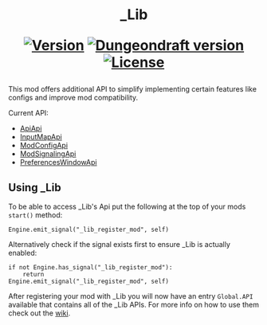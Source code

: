 <h1 align="center">
_Lib<br>

<a href="https://github.com/CreepyCre/_Lib"><img src="https://img.shields.io/badge/dynamic/json?color=informational&label=version&query=%24.version&url=https%3A%2F%2Fraw.githubusercontent.com%2FCreepyCre%2F_Lib%2Fmaster%2F_Lib%2Fscripts%2Ftools%2F_Lib.ddmod%3Fcallback%3D%3F" alt="Version"></a>
<a href="https://dungeondraft.net/"><img src="https://img.shields.io/badge/Dungeondraft-1.1.0.0%20Beta-blueviolet" alt="Dungeondraft version"></a>
<a href="https://github.com/CreepyCre/_Lib/blob/master/LICENSE"><img src="https://img.shields.io/github/license/CreepyCre/_Lib?color=900c3f" alt="License"></a>
</h1>

This mod offers additional API to simplify implementing certain features like configs and improve mod compatibility.

Current API:
- [ApiApi](https://creepycre.github.io/_Lib/ApiApi/)
- [InputMapApi](https://creepycre.github.io/_Lib/wiki/InputMapApi)
- [ModConfigApi](https://creepycre.github.io/_Lib/wiki/ModConfigApi)
- [ModSignalingApi](https://creepycre.github.io/_Lib/wiki/ModSignalingApi)
- [PreferencesWindowApi](https://creepycre.github.io/_Lib/wiki/PreferencesWindowApi)

## Using _Lib
To be able to access _Lib's Api put the following at the top of your mods `start()` method:
```gdscript
Engine.emit_signal("_lib_register_mod", self)
```
Alternatively check if the signal exists first to ensure _Lib is actually enabled:
```gdscript
if not Engine.has_signal("_lib_register_mod"):
    return
Engine.emit_signal("_lib_register_mod", self)
```

After registering your mod with _Lib you will now have an entry `Global.API` available that contains all of the _Lib APIs. For more info on how to use them check out the [wiki](https://github.com/CreepyCre/_Lib/wiki).